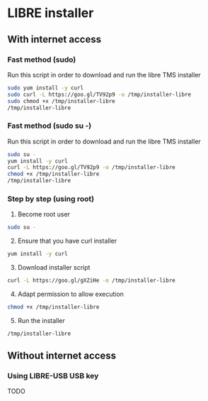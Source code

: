 # LIBRE installer

## With internet access

### Fast method (sudo)

Run this script in order to download and run the libre TMS installer
```bash
sudo yum install -y curl
sudo curl -L https://goo.gl/TV92p9 -o /tmp/installer-libre
sudo chmod +x /tmp/installer-libre
/tmp/installer-libre 
```

### Fast method (sudo su -)

Run this script in order to download and run the libre TMS installer
```bash
sudo su -
yum install -y curl
curl -L https://goo.gl/TV92p9 -o /tmp/installer-libre
chmod +x /tmp/installer-libre
/tmp/installer-libre 
```

### Step by step (using root)

1. Become root user
```bash
sudo su -
```

2. Ensure that you have curl installer
```bash
yum install -y curl
```

3. Download installer script
```bash
curl -L https://goo.gl/gXZiHe -o /tmp/installer-libre
```

4. Adapt permission to allow execution
```bash
chmod +x /tmp/installer-libre
```

5. Run the installer
```bash
/tmp/installer-libre
```

## Without internet access

### Using LIBRE-USB USB key

TODO